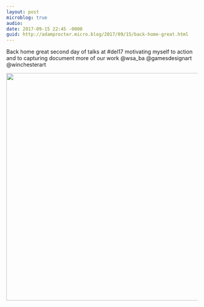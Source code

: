 ```yaml
---
layout: post
microblog: true
audio: 
date: 2017-09-15 22:45 -0000
guid: http://adamprocter.micro.blog/2017/09/15/back-home-great.html
---
```

Back home great second day of talks at #del17 motivating myself to action and to capturing document more of our work @wsa_ba @gamesdesignart @winchesterart

<img src="http://discursive.adamprocter.co.uk/uploads/2017/f83c2b5556.jpg" width="600" height="600" />
